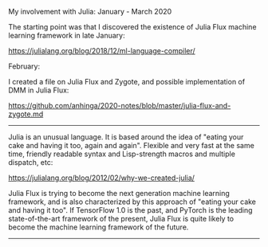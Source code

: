 My involvement with Julia: January - March 2020

The starting point was that I discovered the existence of Julia Flux machine learning framework in late January:

https://julialang.org/blog/2018/12/ml-language-compiler/

February:

I created a file on Julia Flux and Zygote, and possible implementation of DMM in Julia Flux:

https://github.com/anhinga/2020-notes/blob/master/julia-flux-and-zygote.md

---

Julia is an unusual language. It is based around the idea of 
"eating your cake and having it too, again and again". 
Flexible and very fast at the same time, friendly readable syntax and Lisp-strength macros and multiple dispatch, etc:

https://julialang.org/blog/2012/02/why-we-created-julia/

Julia Flux is trying to become the next generation machine learning framework, 
and is also characterized by this approach of "eating your cake and having it too". 
If TensorFlow 1.0 is the past, and PyTorch is the leading state-of-the-art framework of the present, 
Julia Flux is quite likely to become the machine learning framework of the future.

---

